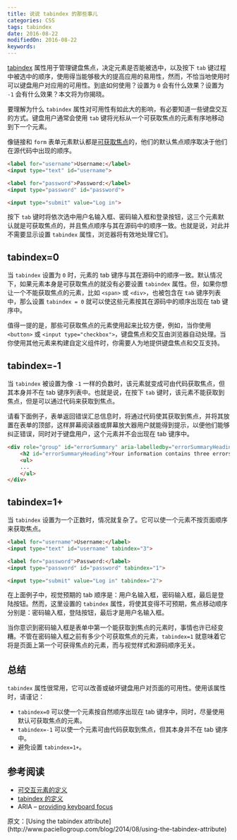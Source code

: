 ```yaml
---
title: 说说 tabindex 的那些事儿
categories: CSS
tags: tabindex
date: 2016-08-22
modifiedOn: 2016-08-22
keywords:
---
```


[tabindex](http://www.w3.org/html/wg/drafts/html/master/editing.html#attr-tabindex) 属性用于管理键盘焦点，决定元素是否能被选中，以及按下 `tab` 键过程中被选中的顺序，使用得当能够极大的提高应用的易用性，然而，不恰当地使用时可以键盘用户对应用的可用性。到底如何使用？设置为 `0` 会有什么效果？设置为 `-1` 会有什么效果？本文将为你揭晓。

<!--more-->

要理解为什么 `tabindex` 属性对可用性有如此大的影响，有必要知道一些键盘交互的方式。键盘用户通常会使用 `tab` 键将光标从一个可获取焦点的元素有序地移动到下一个元素。

像链接和 `form` 表单元素默认都是[可获取焦点](http://www.w3.org/html/wg/drafts/html/master/dom.html#interactive-content-0)的，他们的默认焦点顺序取决于他们在源代码中出现的顺序。

```html
<label for="username">Username:</label>
<input type="text" id="username">

<label for="password">Password:</label>
<input type="password" id="password">

<input type="submit" value="Log in">
```

按下 `tab` 键时将依次选中用户名输入框、密码输入框和登录按钮，这三个元素默认就是可获取焦点的，并且焦点顺序与其在源码中的顺序一致。也就是说，对此并不需要显示设置 `tabindex` 属性，浏览器将有效地处理它们。

## tabindex=0

当 `tabindex` 设置为 `0` 时，元素的 tab 键序与其在源码中的顺序一致。默认情况下，如果元素本身是可获取焦点的就没有必要设置 `tabindex` 属性。但，如果你想让一个不能获取焦点的元素，比如 `<span>` 或 `<div>`，也被包含在 `tab` 键序列表中，那么设置 `tabindex = 0` 就可以使这些元素按其在源码中的顺序出现在 tab 键序中。

值得一提的是，那些可获取焦点的元素使用起来比较方便，例如，当你使用 `<button>` 或 `<input type="checkbox">`，键盘焦点和交互由浏览器自动处理。当你使用其他元素来构建自定义组件时，你需要人为地提供键盘焦点和交互支持。 

## tabindex=-1

当 `tabindex` 被设置为像 `-1` 一样的负数时，该元素就变成可由代码获取焦点，但其本身并不在 tab 键序列表中。也就是说，在按下 `tab` 键时，该元素不能获取到焦点，但是可以通过代码来获取到焦点。

请看下面例子，表单返回错误汇总信息时，将通过代码使其获取到焦点，并将其放置在表单的顶部，这样屏幕阅读器或屏幕放大器用户就能得到提示，以便他们能够纠正错误，同时对于键盘用户，这个元素并不会出现在 tab 键序中。

```html
<div role="group" id="errorSummary" aria-labelledby="errorSummaryHeading" tabindex="-1">
    <h2 id="errorSummaryHeading">Your information contains three errors</h2>
    <ul>
    ...
    </ul>
</div>
```

## tabindex=1+

当 `tabindex` 设置为一个正数时，情况就复杂了。它可以使一个元素不按页面顺序来获取焦点。


```html
<label for="username">Username:</label>
<input type="text" id="username" tabindex="3">

<label for="password">Password:</label>
<input type="password" id="password" tabindex="1">

<input type="submit" value="Log in" tabindex="2">
```

在上面例子中，视觉预期的 tab 顺序是：用户名输入框，密码输入框，最后是登陆按钮。然而，这里设置的 `tabindex` 属性，将使其变得不可预期，焦点移动顺序分别是：密码输入框，登陆按钮，最后才是用户名输入框。

当你意识到密码输入框是表单中第一个能获取到焦点的元素时，事情也许已经变糟。不管在密码输入框之前有多少个可获取焦点的元素，`tabindex=1` 就意味着它将是页面上第一个可获得焦点的元素，而与视觉样式和源码顺序无关。

## 总结

`tabindex` 属性很常用，它可以改善或破坏键盘用户对页面的可用性。使用该属性时，请谨记：

- `tabindex=0` 可以使一个元素按自然顺序出现在 tab 键序中，同时，尽量使用默认可获取焦点的元素。
- `tabindex=-1` 可以使一个元素可由代码获取到焦点，但其本身并不在 tab 键序中。
- 避免设置 `tabindex=1+`。


## 参考阅读

- [可交互元素的定义](http://www.w3.org/html/wg/drafts/html/master/dom.html#interactive-content)
- [tabindex 的定义](http://www.w3.org/html/wg/drafts/html/master/editing.html#attr-tabindex)
- ARIA – [providing keyboard focus](http://www.w3.org/WAI/PF/aria-practices/#kbd_focus)

<p class="j-quote">原文：[Using the tabindex attribute](http://www.paciellogroup.com/blog/2014/08/using-the-tabindex-attribute)</p>